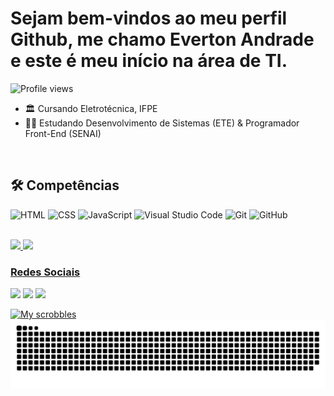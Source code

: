 # Sejam bem-vindos ao meu perfil Github, me chamo Everton Andrade e este é meu início na área de TI.

<img src="https://komarev.com/ghpvc/?username=Xinnot&color=00ffff" alt="Profile views"/>

- 🏛  Cursando Eletrotécnica, IFPE
- 👨‍💻 Estudando Desenvolvimento de Sistemas (ETE) & Programador Front-End (SENAI)

<br>

## 🛠 Competências

![HTML](https://img.shields.io/badge/-HTML-05122A?style=flat&logo=HTML5)
![CSS](https://img.shields.io/badge/-CSS-05122A?style=flat&logo=CSS3&logoColor=1572B6)
![JavaScript](https://img.shields.io/badge/-JavaScript-05122A?style=flat&logo=JAVASCRIPT&logoColor=EFD81D)
![Visual Studio Code](https://img.shields.io/badge/-Visual%20Studio%20Code-05122A?style=flat&logo=visual-studio-code&logoColor=007ACC)
![Git](https://img.shields.io/badge/-Git-05122A?style=flat&logo=git)
![GitHub](https://img.shields.io/badge/-GitHub-05122A?style=flat&logo=github)

<br>

<div>
  <a href="https://github.com/Xinnot">
  <img height="180em" src="https://github-readme-stats.vercel.app/api?username=Xinnot&show_icons=true&theme=tokyonight&include_all_commits=true&count_private=true"/>
  <img height="180em" src="https://github-readme-stats.vercel.app/api/top-langs/?username=Xinnot&layout=compact&langs_count=6&theme=tokyonight"/>
</div>
 
  ### Redes Sociais
 
<div> 
  <a href="https://www.linkedin.com/in/everton-andrade-240639160" target="_blank"><img src="https://img.shields.io/badge/-LinkedIn-%230077B5?style=for-the-badge&logo=linkedin&logoColor=white" target="_blank"></a>
  <a href = "mailto:everton.prado0608@gmail.com"><img src="https://img.shields.io/badge/-Gmail-%23333?style=for-the-badge&logo=gmail&logoColor=red" target="_blank"></a>
  <a href="https://www.instagram.com/xinnot/" target="_blank"><img src="https://img.shields.io/badge/-Instagram-%23E4405F?style=for-the-badge&logo=instagram&logoColor=white" target="_blank"></a>
  
[![My scrobbles](https://lastfm-recently-played.vercel.app/api?user=Xinnot)](https://www.last.fm/user/Xinnot)
![Snake animation](https://github.com/Platane/snk/raw/output/github-contribution-grid-snake.svg)

</div>
